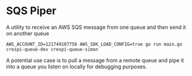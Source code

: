 # SQS Piper

A utility to receive an AWS SQS message from one queue and then send it on
another queue

`AWS_ACCOUNT_ID=121749107756 AWS_SDK_LOAD_CONFIG=true go run main.go crespi-queue-dev crespi-queue-simon`

A potential use case is to pull a message from a remote queue and pipe it into
a queue you listen on locally for debugging purposes.
